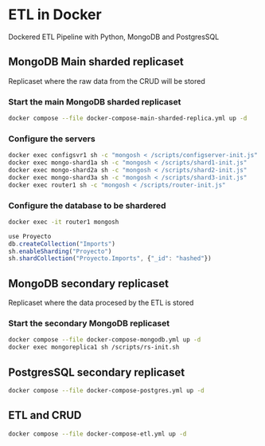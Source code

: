 # ETL in Docker
Dockered ETL Pipeline with Python, MongoDB and PostgresSQL

## MongoDB Main sharded replicaset
Replicaset where the raw data from the CRUD will be stored

### Start the main MongoDB sharded replicaset
```sh
docker compose --file docker-compose-main-sharded-replica.yml up -d
```

### Configure the servers
```sh
docker exec configsvr1 sh -c "mongosh < /scripts/configserver-init.js"
docker exec mongo-shard1a sh -c "mongosh < /scripts/shard1-init.js"
docker exec mongo-shard2a sh -c "mongosh < /scripts/shard2-init.js"
docker exec mongo-shard3a sh -c "mongosh < /scripts/shard3-init.js"
docker exec router1 sh -c "mongosh < /scripts/router-init.js"
```

### Configure the database to be shardered
```sh
docker exec -it router1 mongosh
```
```js
use Proyecto
db.createCollection("Imports")
sh.enableSharding("Proyecto")
sh.shardCollection("Proyecto.Imports", {"_id": "hashed"})
```

## MongoDB secondary replicaset
Replicaset where the data procesed by the ETL is stored

### Start the secondary MongoDB replicaset
```sh
docker compose --file docker-compose-mongodb.yml up -d
docker exec mongoreplica1 sh /scripts/rs-init.sh
```

## PostgresSQL secondary replicaset
```sh
docker compose --file docker-compose-postgres.yml up -d
```

## ETL and CRUD 
```sh
docker compose --file docker-compose-etl.yml up -d
```